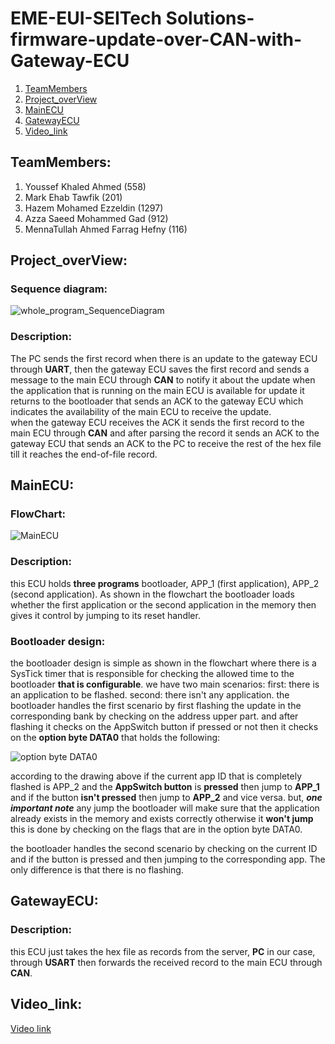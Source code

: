 # EME-EUI-SEITech Solutions-firmware-update-over-CAN-with-Gateway-ECU
1. [TeamMembers](#team_memebers)
2. [Project_overView](#project_over_view)
3. [MainECU](#mainECU)
4. [GatewayECU](#gatewayECU)
5. [Video_link](#video_link)

## <a name="team_memebers">**TeamMembers**</a>:
1. Youssef Khaled Ahmed (558)
2. Mark Ehab Tawfik (201)
3. Hazem Mohamed Ezzeldin (1297)
4. Azza Saeed Mohammed Gad (912)
5. MennaTullah Ahmed Farrag Hefny (116)

## <a name="project_over_view">**Project_overView**</a>:
### Sequence diagram:
![whole_program_SequenceDiagram](https://github.com/YoussefKhaledAhmed/firmware-over-CAN/assets/101673979/f3b9865f-85ea-4e8a-968f-2e90c0ec4888)

### Description:
The PC sends the first record when there is an update to the gateway ECU through **UART**, then the gateway ECU saves the first record and sends a message to the main ECU through **CAN** to notify it about the update when the application that is running on the main ECU is available for update it returns to the bootloader that sends an ACK to the gateway ECU which indicates the availability of the main ECU to receive the update. \
when the gateway ECU receives the ACK it sends the first record to the main ECU through **CAN** and after parsing the record it sends an ACK to the gateway ECU that sends an ACK to the PC to receive the rest of the hex file till it reaches the end-of-file record.


## <a name="mainECU">**MainECU**</a>:
### FlowChart:
![MainECU](https://github.com/YoussefKhaledAhmed/firmware-over-CAN/assets/101673979/b25c8e78-6d74-411f-ba11-43cd246e667e)

### Description:
this ECU holds **three programs** bootloader, APP_1 (first application), APP_2 (second application). As shown in the flowchart the bootloader loads whether the first application or the second application in the memory then gives it control by jumping to its reset handler.

### Bootloader design:
the bootloader design is simple as shown in the flowchart where there is a SysTick timer that is responsible for checking the allowed time to the bootloader **that is configurable**.
we have two main scenarios:
first: there is an application to be flashed.
second: there isn't any application.
the bootloader handles the first scenario by first flashing the update in the corresponding bank by checking on the address upper part. and after flashing it checks on the AppSwitch button if pressed or not then it checks on the **option byte DATA0** that holds the following:

![option byte DATA0](https://github.com/YoussefKhaledAhmed/firmware-over-CAN/assets/101673979/4500c2b1-9825-4f41-8e78-1a9d81f6f869)

according to the drawing above if the current app ID that is completely flashed is APP_2 and the **AppSwitch button** is **pressed** then jump to **APP_1** and if the button **isn't pressed** then jump to **APP_2** and vice versa.
but, ***one important note*** any jump the bootloader will make sure that the application already exists in the memory and exists correctly otherwise it **won't jump** this is done by checking on the flags that are in the option byte DATA0.

the bootloader handles the second scenario by checking on the current ID and if the button is pressed and then jumping to the corresponding app. The only difference is that there is no flashing.

## <a name="gatewayECU">**GatewayECU**</a>:
### Description:
this ECU just takes the hex file as records from the server, **PC** in our case, through **USART** then forwards the received record to the main ECU through **CAN**.


## <a name="video_link">**Video_link**</a>:
[Video link](https://youtu.be/GRoJVQK0cgg?si=4eCEZmQRkep7GVR4)
